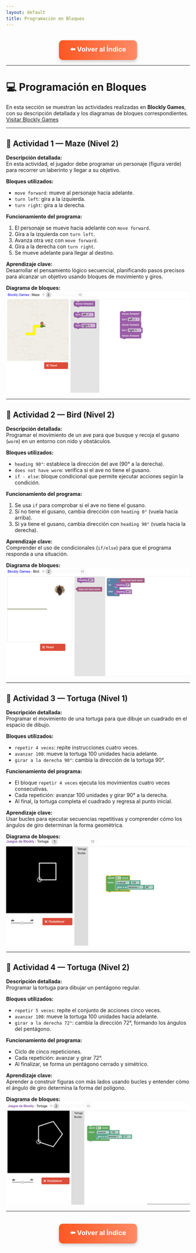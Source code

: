 ```yaml
---
layout: default
title: Programación en Bloques
---
```


<div align="center">
<a href="../Unidad1" style="
    background: linear-gradient(90deg, #FF5722, #FF8A65);
    color: white;
    padding: 12px 30px;
    text-decoration: none;
    font-size: 18px;
    font-weight: bold;
    border-radius: 10px;
    box-shadow: 0 4px 10px rgba(0,0,0,0.2);
    display: inline-block;
    margin-top: 20px;
">
⬅️ Volver al Índice
</a>
</div>

---

# 💻 Programación en Bloques

En esta sección se muestran las actividades realizadas en **Blockly Games**, con su descripción detallada y los diagramas de bloques correspondientes.  
[Visitar Blockly Games](https://blockly.games/)

---

## 🔹 Actividad 1 — Maze (Nivel 2)

**Descripción detallada:**  
En esta actividad, el jugador debe programar un personaje (figura verde) para recorrer un laberinto y llegar a su objetivo.  

**Bloques utilizados:**  
- `move forward`: mueve al personaje hacia adelante.  
- `turn left`: gira a la izquierda.  
- `turn right`: gira a la derecha.  

**Funcionamiento del programa:**  
1. El personaje se mueve hacia adelante con `move forward`.  
2. Gira a la izquierda con `turn left`.  
3. Avanza otra vez con `move forward`.  
4. Gira a la derecha con `turn right`.  
5. Se mueve adelante para llegar al destino.  

**Aprendizaje clave:**  
Desarrollar el pensamiento lógico secuencial, planificando pasos precisos para alcanzar un objetivo usando bloques de movimiento y giros.  

**Diagrama de bloques:**  
![Diagrama de flujo](../Imagenes/Bloques_1.png)

---

## 🔹 Actividad 2 — Bird (Nivel 2)

**Descripción detallada:**  
Programar el movimiento de un ave para que busque y recoja el gusano (`worm`) en un entorno con nido y obstáculos.  

**Bloques utilizados:**  
- `heading 90°`: establece la dirección del ave (90° a la derecha).  
- `does not have worm`: verifica si el ave no tiene el gusano.  
- `if - else`: bloque condicional que permite ejecutar acciones según la condición.  

**Funcionamiento del programa:**  
1. Se usa `if` para comprobar si el ave no tiene el gusano.  
2. Si no tiene el gusano, cambia dirección con `heading 0°` (vuela hacia arriba).  
3. Si ya tiene el gusano, cambia dirección con `heading 90°` (vuela hacia la derecha).  

**Aprendizaje clave:**  
Comprender el uso de condicionales (`if/else`) para que el programa responda a una situación.  

**Diagrama de bloques:**  
![Diagrama de flujo](../Imagenes/Bloques_2.png)

---

## 🔹 Actividad 3 — Tortuga (Nivel 1)

**Descripción detallada:**  
Programar el movimiento de una tortuga para que dibuje un cuadrado en el espacio de dibujo.  

**Bloques utilizados:**  
- `repetir 4 veces`: repite instrucciones cuatro veces.  
- `avanzar 100`: mueve la tortuga 100 unidades hacia adelante.  
- `girar a la derecha 90°`: cambia la dirección de la tortuga 90°.  

**Funcionamiento del programa:**  
- El bloque `repetir 4 veces` ejecuta los movimientos cuatro veces consecutivas.  
- Cada repetición: avanzar 100 unidades y girar 90° a la derecha.  
- Al final, la tortuga completa el cuadrado y regresa al punto inicial.  

**Aprendizaje clave:**  
Usar bucles para ejecutar secuencias repetitivas y comprender cómo los ángulos de giro determinan la forma geométrica.  

**Diagrama de bloques:**  
![Diagrama de flujo](../Imagenes/Bloques_3.png)

---

## 🔹 Actividad 4 — Tortuga (Nivel 2)

**Descripción detallada:**  
Programar la tortuga para dibujar un pentágono regular.  

**Bloques utilizados:**  
- `repetir 5 veces`: repite el conjunto de acciones cinco veces.  
- `avanzar 100`: mueve la tortuga 100 unidades hacia adelante.  
- `girar a la derecha 72°`: cambia la dirección 72°, formando los ángulos del pentágono.  

**Funcionamiento del programa:**  
- Ciclo de cinco repeticiones.  
- Cada repetición: avanzar y girar 72°.  
- Al finalizar, se forma un pentágono cerrado y simétrico.  

**Aprendizaje clave:**  
Aprender a construir figuras con más lados usando bucles y entender cómo el ángulo de giro determina la forma del polígono.  

**Diagrama de bloques:**  
![Diagrama de flujo](../Imagenes/Bloques_4.png)

---

<div align="center">

<a href="../Unidad1" style="
    background: linear-gradient(90deg, #FF5722, #FF8A65);
    color: white;
    padding: 12px 30px;
    text-decoration: none;
    font-size: 18px;
    font-weight: bold;
    border-radius: 10px;
    box-shadow: 0 4px 10px rgba(0,0,0,0.2);
    display: inline-block;
    margin-top: 20px;
">
⬅️ Volver al Índice
</a>

</div>
